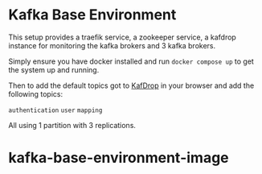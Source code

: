 # Kafka Base Environment

This setup provides a traefik service, a zookeeper service, a kafdrop instance for monitoring 
the kafka brokers and 3 kafka brokers.

Simply ensure you have docker installed and run `docker compose up` to get the system up and running.

Then to add the default topics got to [KafDrop](http://kafdrop.localhost) in your browser and add the
following topics:

`authentication`
`user`
`mapping`

All using 1 partition with 3 replications.
# kafka-base-environment-image
